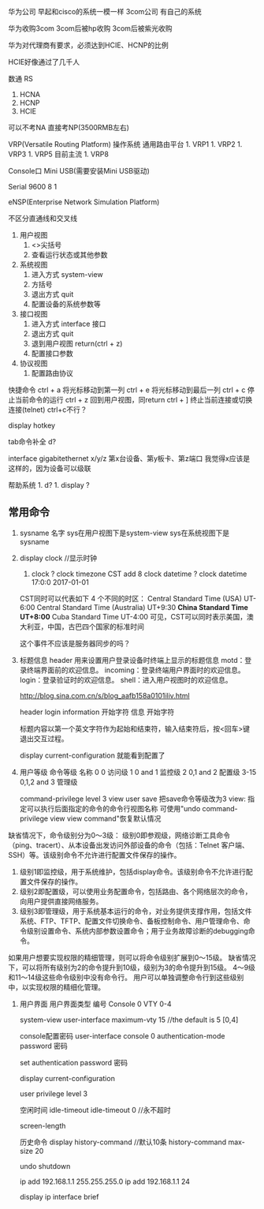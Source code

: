 华为公司
    早起和cisco的系统一模一样
3com公司
    有自己的系统


华为收购3com
3com后被hp收购
3com后被紫光收购

华为对代理商有要求，必须达到HCIE、HCNP的比例

HCIE好像通过了几千人

数通 RS

1. HCNA
1. HCNP
1. HCIE

可以不考NA 直接考NP(3500RMB左右)


VRP(Versatile Routing Platform) 操作系统 通用路由平台
    1. VRP1
    1. VRP2
    1. VRP3
    1. VRP5 目前主流
    1. VRP8

Console口
Mini USB(需要安装Mini USB驱动)

Serial
9600
8
1


eNSP(Enterprise Network Simulation Platform)

不区分直通线和交叉线




1. 用户视图
    1. <>尖括号
    1. 查看运行状态或其他参数
1. 系统视图
    1. 进入方式 system-view
    1. 方括号
    1. 退出方式 quit
    1. 配置设备的系统参数等
1. 接口视图
    1. 进入方式 interface 接口
    1. 退出方式 quit
    1. 退到用户视图 return(ctrl + z)
    1. 配置接口参数
1. 协议视图
    1. 配置路由协议



快捷命令
    ctrl + a    将光标移动到第一列
    ctrl + e    将光标移动到最后一列
    ctrl + c    停止当前命令的运行
    ctrl + z    回到用户视图，同return
    ctrl + ]    终止当前连接或切换连接(telnet)  ctrl+c不行？ 

display hotkey
    
tab命令补全
    d?

interface gigabitethernet x/y/z 
    第x台设备、第y板卡、第z端口
    我觉得x应该是这样的，因为设备可以级联
    
帮助系统
    1. d?
    1. display ?
    

## 常用命令
1. sysname 名字
    sys在用户视图下是system-view
    sys在系统视图下是sysname

1. display clock    //显示时钟
    1. clock ?
        clock timezone CST add 8
        clock datetime ?
        clock datetime 17:0:0 2017-01-01

    CST同时可以代表如下 4 个不同的时区：
        Central Standard Time (USA) UT-6:00
        Central Standard Time (Australia) UT+9:30
        **China Standard Time UT+8:00**
        Cuba Standard Time UT-4:00
        可见，CST可以同时表示美国，澳大利亚，中国，古巴四个国家的标准时间

    这个事件不应该是服务器同步的吗？

1. 标题信息 header
    用来设置用户登录设备时终端上显示的标题信息
    motd：登录终端界面前的欢迎信息。
    incoming：登录终端用户界面时的欢迎信息。
    login：登录验证时的欢迎信息。
    shell：进入用户视图时的欢迎信息。

    http://blog.sina.com.cn/s/blog_aafb158a0101iliv.html
    

    header login information 开始字符
        信息
    开始字符

    标题内容以第一个英文字符作为起始和结束符，输入结束符后，按<回车>键退出交互过程。

    display current-configuration 就能看到配置了


1. 用户等级     命令等级        名称
    0               0           访问级
    1           0 and 1         监控级
    2           0,1 and 2       配置级
    3-15        0,1,2 and 3     管理级

    command-privilege level 3 view user save
        把save命令等级改为3
        view: 指定可以执行后面指定的命令的命令行视图名称
    可使用"undo command-privilege view view command"恢复默认情况

缺省情况下，命令级别分为0～3级：
级别0即参观级，网络诊断工具命令（ping、tracert）、从本设备出发访问外部设备的命令（包括：Telnet 客户端、SSH）等。该级别命令不允许进行配置文件保存的操作。

1. 级别1即监控级，用于系统维护，包括display命令。该级别命令不允许进行配置文件保存的操作。
1. 级别2即配置级，可以使用业务配置命令，包括路由、各个网络层次的命令，向用户提供直接网络服务。
1. 级别3即管理级，用于系统基本运行的命令，对业务提供支撑作用，包括文件系统、FTP、TFTP、配置文件切换命令、备板控制命令、用户管理命令、命令级别设置命令、系统内部参数设置命令；用于业务故障诊断的debugging命令。

如果用户想要实现权限的精细管理，则可以将命令级别扩展到0～15级。
缺省情况下，可以将所有级别为2的命令提升到10级，级别为3的命令提升到15级。
4～9级和11～14级这些命令级别中没有命令行。
用户可以单独调整命令行到这些级别中，以实现权限的精细化管理。




1. 用户界面
    用户界面类型        编号
    Console             0
    VTY                 0-4

    system-view
    user-interface maximum-vty 15   //the default is 5 [0,4]

    console配置密码
    user-interface console 0 
    authentication-mode password 密码

    set authentication password 密码

    display current-configuration

    user privilege level 3

    空闲时间
        idle-timeout 
            idle-timeout 0  //永不超时
            
    screen-length

    历史命令
        display history-command //默认10条
        history-command max-size 20

    undo shutdown

    ip add 192.168.1.1 255.255.255.0
    ip add 192.168.1.1 24



    display ip interface brief



















